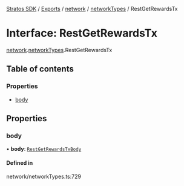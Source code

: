 [Stratos SDK](../README.md) / [Exports](../modules.md) / [network](../modules/network.md) / [networkTypes](../modules/network.networkTypes.md) / RestGetRewardsTx

# Interface: RestGetRewardsTx

[network](../modules/network.md).[networkTypes](../modules/network.networkTypes.md).RestGetRewardsTx

## Table of contents

### Properties

- [body](network.networkTypes.RestGetRewardsTx.md#body)

## Properties

### body

• **body**: [`RestGetRewardsTxBody`](network.networkTypes.RestGetRewardsTxBody.md)

#### Defined in

network/networkTypes.ts:729
